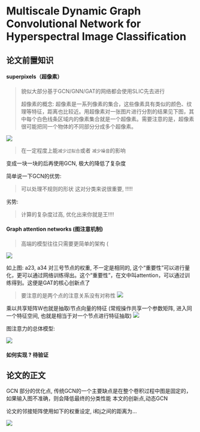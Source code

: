 # Multiscale Dynamic Graph Convolutional Network  for Hyperspectral Image Classification

## 论文前置知识

#### superpixels（超像素）
> 貌似大部分基于GCN/GNN/GAT的网络都会使用SLIC先去进行
> 
> 超像素的概念: 超像素是一系列像素的集合，这些像素具有类似的颜色、纹理等特征，距离也比较近。用超像素对一张图片进行分割的结果见下图，其中每个白色线条区域内的像素集合就是一个超像素。需要注意的是，超像素很可能把同一个物体的不同部分分成多个超像素。

![](https://image.chiullian.cn/img/202411112101522.jpg)

> 在一定程度上能`减少过拟合`或者 `减少噪音`的影响

变成一块一块的后再使用GCN, 极大的降低了复杂度

简单说一下GCN的优势:
> 可以处理不规则的形状 这对分类来说很重要, !!!!!

劣势:
> 计算的复杂度过高, 优化出来你就是王!!!!

#### Graph attention networks (图注意机制)

> 高端的模型往往只需要更简单的架构 (


![](https://image.chiullian.cn/img/202411112141343.png)


如上图: a23, a34 对三号节点的权重, 不一定是相同的, 这个“重要性”可以进行量化，更可以通过网络训练得出。这个“重要性”，在文中叫attention，可以通过训练得到。这便是GAT的核心创新点了
> 要注意的是两个点的注意关系没有对称性
> ![](https://image.chiullian.cn/img/202411112148354.png)


乘以共享矩阵W也就是抽取i节点向量的特征 (常规操作共享一个参数矩阵, 进入同一个特征空间, 也就是相当于对一个节点进行特征抽取)
![](https://image.chiullian.cn/img/202411112216109.png)


图注意力的总体模型:

![](https://image.chiullian.cn/img/202411112242773.png)


#### 如何实现 ? 待验证

## 论文的正文

GCN 部分的优化点, 传统GCN的一个主要缺点是在整个卷积过程中图是固定的，如果输入图不准确，则会降低最终的分类性能
本文的创新点,动态GCN


论文的邻接矩阵使用如下的权重设定, i和j之间的距离为...

![](https://image.chiullian.cn/img/202411121554119.png)


